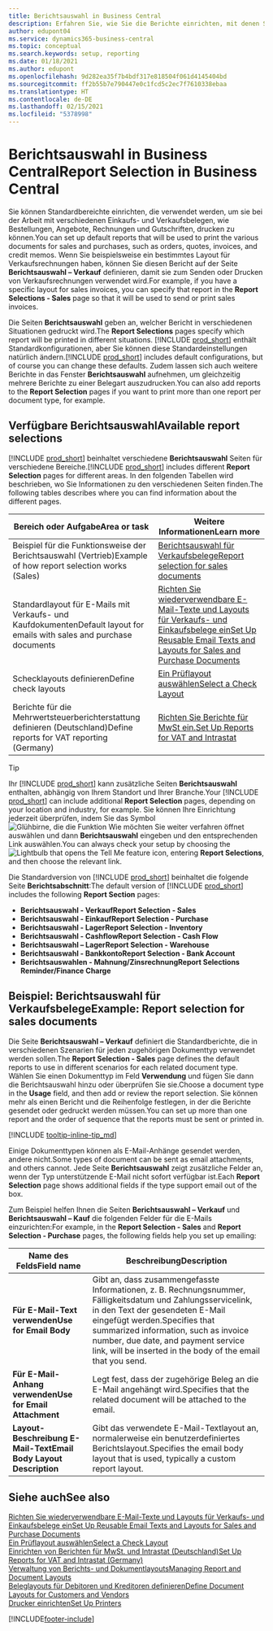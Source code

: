 ```yaml
---
title: Berichtsauswahl in Business Central
description: Erfahren Sie, wie Sie die Berichte einrichten, mit denen Sie verschiedene Arten von Dokumenten in Business Central drucken.
author: edupont04
ms.service: dynamics365-business-central
ms.topic: conceptual
ms.search.keywords: setup, reporting
ms.date: 01/18/2021
ms.author: edupont
ms.openlocfilehash: 9d282ea35f7b4bdf317e818504f061d4145404bd
ms.sourcegitcommit: ff2b55b7e790447e0c1fcd5c2ec7f7610338ebaa
ms.translationtype: HT
ms.contentlocale: de-DE
ms.lasthandoff: 02/15/2021
ms.locfileid: "5378998"
---
```

# <a name="report-selection-in-business-central"></a><span data-ttu-id="d3a14-103">Berichtsauswahl in Business Central</span><span class="sxs-lookup"><span data-stu-id="d3a14-103">Report Selection in Business Central</span></span>

<span data-ttu-id="d3a14-104">Sie können Standardbereichte einrichten, die verwendet werden, um sie bei der Arbeit mit verschiedenen Einkaufs- und Verkaufsbelegen, wie Bestellungen, Angebote, Rechnungen und Gutschriften, drucken zu können.</span><span class="sxs-lookup"><span data-stu-id="d3a14-104">You can set up default reports that will be used to print the various documents for sales and purchases, such as orders, quotes, invoices, and credit memos.</span></span> <span data-ttu-id="d3a14-105">Wenn Sie beispielsweise ein bestimmtes Layout für Verkaufsrechnungen haben, können Sie diesen Bericht auf der Seite **Berichtsauswahl – Verkauf** definieren, damit sie zum Senden oder Drucken von Verkaufsrechnungen verwendet wird.</span><span class="sxs-lookup"><span data-stu-id="d3a14-105">For example, if you have a specific layout for sales invoices, you can specify that report in the **Report Selections - Sales** page so that it will be used to send or print sales invoices.</span></span>  

<span data-ttu-id="d3a14-106">Die Seiten **Berichtsauswahl** geben an, welcher Bericht in verschiedenen Situationen gedruckt wird.</span><span class="sxs-lookup"><span data-stu-id="d3a14-106">The **Report Selections** pages specify which report will be printed in different situations.</span></span> <span data-ttu-id="d3a14-107">[!INCLUDE [prod_short](includes/prod_short.md)] enthält Standardkonfigurationen, aber Sie können diese Standardeinstellungen natürlich ändern.</span><span class="sxs-lookup"><span data-stu-id="d3a14-107">[!INCLUDE [prod_short](includes/prod_short.md)] includes default configurations, but of course you can change these defaults.</span></span> <span data-ttu-id="d3a14-108">Zudem lassen sich auch weitere Berichte in das Fenster **Berichtsauswahl** aufnehmen, um gleichzeitig mehrere Berichte zu einer Belegart auszudrucken.</span><span class="sxs-lookup"><span data-stu-id="d3a14-108">You can also add reports to the **Report Selection** pages if you want to print more than one report per document type, for example.</span></span>  

## <a name="available-report-selections"></a><span data-ttu-id="d3a14-109">Verfügbare Berichtsauswahl</span><span class="sxs-lookup"><span data-stu-id="d3a14-109">Available report selections</span></span>

<span data-ttu-id="d3a14-110">[!INCLUDE [prod_short](includes/prod_short.md)] beinhaltet verschiedene **Berichtsauswahl** Seiten für verschiedene Bereiche.</span><span class="sxs-lookup"><span data-stu-id="d3a14-110">[!INCLUDE [prod_short](includes/prod_short.md)] includes different **Report Selection** pages for different areas.</span></span> <span data-ttu-id="d3a14-111">In den folgenden Tabellen wird beschrieben, wo Sie Informationen zu den verschiedenen Seiten finden.</span><span class="sxs-lookup"><span data-stu-id="d3a14-111">The following tables describes where you can find information about the different pages.</span></span>  

|<span data-ttu-id="d3a14-112">Bereich oder Aufgabe</span><span class="sxs-lookup"><span data-stu-id="d3a14-112">Area or task</span></span>  |<span data-ttu-id="d3a14-113">Weitere Informationen</span><span class="sxs-lookup"><span data-stu-id="d3a14-113">Learn more</span></span>|
|--------------|----------|
|<span data-ttu-id="d3a14-114">Beispiel für die Funktionsweise der Berichtsauswahl (Vertrieb)</span><span class="sxs-lookup"><span data-stu-id="d3a14-114">Example of how report selection works (Sales)</span></span>|[<span data-ttu-id="d3a14-115">Berichtsauswahl für Verkaufsbelege</span><span class="sxs-lookup"><span data-stu-id="d3a14-115">Report selection for sales documents</span></span>](#example-report-selection-for-sales-documents)|
|<span data-ttu-id="d3a14-116">Standardlayout für E-Mails mit Verkaufs- und Kaufdokumenten</span><span class="sxs-lookup"><span data-stu-id="d3a14-116">Default layout for emails with sales and purchase documents</span></span>  |[<span data-ttu-id="d3a14-117">Richten Sie wiederverwendbare E-Mail-Texte und Layouts für Verkaufs- und Einkaufsbelege ein</span><span class="sxs-lookup"><span data-stu-id="d3a14-117">Set Up Reusable Email Texts and Layouts for Sales and Purchase Documents</span></span>](admin-how-setup-email.md#set-up-reusable-email-texts-and-layouts-for-sales-and-purchase-documents) |
|<span data-ttu-id="d3a14-118">Schecklayouts definieren</span><span class="sxs-lookup"><span data-stu-id="d3a14-118">Define check layouts</span></span>     |[<span data-ttu-id="d3a14-119">Ein Prüflayout auswählen</span><span class="sxs-lookup"><span data-stu-id="d3a14-119">Select a Check Layout</span></span>](finance-how-define-check-layouts.md) |
|<span data-ttu-id="d3a14-120">Berichte für die Mehrwertsteuerberichterstattung definieren (Deutschland)</span><span class="sxs-lookup"><span data-stu-id="d3a14-120">Define reports for VAT reporting (Germany)</span></span>|[<span data-ttu-id="d3a14-121">Richten Sie Berichte für MwSt ein.</span><span class="sxs-lookup"><span data-stu-id="d3a14-121">Set Up Reports for VAT and Intrastat</span></span>](LocalFunctionality/Germany/how-to-set-up-reports-for-vat-and-intrastat.md) |

> [!TIP]
> <span data-ttu-id="d3a14-122">Ihr [!INCLUDE [prod_short](includes/prod_short.md)] kann zusätzliche Seiten **Berichtsauswahl** enthalten, abhängig von Ihrem Standort und Ihrer Branche.</span><span class="sxs-lookup"><span data-stu-id="d3a14-122">Your [!INCLUDE [prod_short](includes/prod_short.md)] can include additional **Report Selection** pages, depending on your location and industry, for example.</span></span> <span data-ttu-id="d3a14-123">Sie können Ihre Einrichtung jederzeit überprüfen, indem Sie das Symbol ![Glühbirne, die die Funktion Wie möchten Sie weiter verfahren öffnet](media/ui-search/search_small.png "Was möchten Sie tun") auswählen und dann **Berichtsauswahl** eingeben und den entsprechenden Link auswählen.</span><span class="sxs-lookup"><span data-stu-id="d3a14-123">You can always check your setup by choosing the ![Lightbulb that opens the Tell Me feature](media/ui-search/search_small.png "Tell me what you want to do") icon, entering **Report Selections**, and then choose the relevant link.</span></span>

<span data-ttu-id="d3a14-124">Die Standardversion von [!INCLUDE [prod_short](includes/prod_short.md)] beinhaltet die folgende Seite **Berichtsabschnitt**:</span><span class="sxs-lookup"><span data-stu-id="d3a14-124">The default version of [!INCLUDE [prod_short](includes/prod_short.md)] includes the following **Report Section** pages:</span></span>

* <span data-ttu-id="d3a14-125">**Berichtsauswahl - Verkauf**</span><span class="sxs-lookup"><span data-stu-id="d3a14-125">**Report Selection - Sales**</span></span>  
* <span data-ttu-id="d3a14-126">**Berichtsauswahl - Einkauf**</span><span class="sxs-lookup"><span data-stu-id="d3a14-126">**Report Selection - Purchase**</span></span>  
* <span data-ttu-id="d3a14-127">**Berichtsauswahl - Lager**</span><span class="sxs-lookup"><span data-stu-id="d3a14-127">**Report Selection - Inventory**</span></span>  
* <span data-ttu-id="d3a14-128">**Berichtsauswahl - Cashflow**</span><span class="sxs-lookup"><span data-stu-id="d3a14-128">**Report Selection - Cash Flow**</span></span>  
* <span data-ttu-id="d3a14-129">**Berichtsauswahl – Lager**</span><span class="sxs-lookup"><span data-stu-id="d3a14-129">**Report Selection - Warehouse**</span></span>  
* <span data-ttu-id="d3a14-130">**Berichtsauswahl - Bankkonto**</span><span class="sxs-lookup"><span data-stu-id="d3a14-130">**Report Selection - Bank Account**</span></span>  
* <span data-ttu-id="d3a14-131">**Berichtsauswahlen - Mahnung/Zinsrechnung**</span><span class="sxs-lookup"><span data-stu-id="d3a14-131">**Report Selections Reminder/Finance Charge**</span></span>  

## <a name="example-report-selection-for-sales-documents"></a><span data-ttu-id="d3a14-132">Beispiel: Berichtsauswahl für Verkaufsbelege</span><span class="sxs-lookup"><span data-stu-id="d3a14-132">Example: Report selection for sales documents</span></span>

<span data-ttu-id="d3a14-133">Die Seite **Berichtsauswahl – Verkauf** definiert die Standardberichte, die in verschiedenen Szenarien für jeden zugehörigen Dokumenttyp verwendet werden sollen.</span><span class="sxs-lookup"><span data-stu-id="d3a14-133">The **Report Selection - Sales** page defines the default reports to use in different scenarios for each related document type.</span></span> <span data-ttu-id="d3a14-134">Wählen Sie einen Dokumenttyp im Feld **Verwendung** und fügen Sie dann die Berichtsauswahl hinzu oder überprüfen Sie sie.</span><span class="sxs-lookup"><span data-stu-id="d3a14-134">Choose a document type in the **Usage** field, and then add or review the report selection.</span></span> <span data-ttu-id="d3a14-135">Sie können mehr als einen Bericht und die Reihenfolge festlegen, in der die Berichte gesendet oder gedruckt werden müssen.</span><span class="sxs-lookup"><span data-stu-id="d3a14-135">You can set up more than one report and the order of sequence that the reports must be sent or printed in.</span></span>  

[!INCLUDE [tooltip-inline-tip_md](includes/tooltip-inline-tip_md.md)]

<span data-ttu-id="d3a14-136">Einige Dokumenttypen können als E-Mail-Anhänge gesendet werden, andere nicht.</span><span class="sxs-lookup"><span data-stu-id="d3a14-136">Some types of document can be sent as email attachments, and others cannot.</span></span> <span data-ttu-id="d3a14-137">Jede Seite **Berichtsauswahl** zeigt zusätzliche Felder an, wenn der Typ unterstützende E-Mail nicht sofort verfügbar ist.</span><span class="sxs-lookup"><span data-stu-id="d3a14-137">Each **Report Selection** page shows additional fields if the type support email out of the box.</span></span>  

<span data-ttu-id="d3a14-138">Zum Beispiel helfen Ihnen die Seiten **Berichtsauswahl – Verkauf** und **Berichtsauswahl – Kauf** die folgenden Felder für die E-Mails einzurichten:</span><span class="sxs-lookup"><span data-stu-id="d3a14-138">For example, in the **Report Selection - Sales** and **Report Selection - Purchase** pages, the following fields help you set up emailing:</span></span>

|<span data-ttu-id="d3a14-139">Name des Felds</span><span class="sxs-lookup"><span data-stu-id="d3a14-139">Field name</span></span> |<span data-ttu-id="d3a14-140">Beschreibung</span><span class="sxs-lookup"><span data-stu-id="d3a14-140">Description</span></span>  |
|-----------|-------------|
|<span data-ttu-id="d3a14-141">**Für E-Mail-Text verwenden**</span><span class="sxs-lookup"><span data-stu-id="d3a14-141">**Use for Email Body**</span></span>| <span data-ttu-id="d3a14-142">Gibt an, dass zusammengefasste Informationen, z. B. Rechnungsnummer, Fälligkeitsdatum und Zahlungsservicelink, in den Text der gesendeten E-Mail eingefügt werden.</span><span class="sxs-lookup"><span data-stu-id="d3a14-142">Specifies that summarized information, such as invoice number, due date, and payment service link, will be inserted in the body of the email that you send.</span></span>        |
|<span data-ttu-id="d3a14-143">**Für E-Mail-Anhang verwenden**</span><span class="sxs-lookup"><span data-stu-id="d3a14-143">**Use for Email Attachment**</span></span>| <span data-ttu-id="d3a14-144">Legt fest, dass der zugehörige Beleg an die E-Mail angehängt wird.</span><span class="sxs-lookup"><span data-stu-id="d3a14-144">Specifies that the related document will be attached to the email.</span></span>|
|<span data-ttu-id="d3a14-145">**Layout-Beschreibung E-Mail-Text**</span><span class="sxs-lookup"><span data-stu-id="d3a14-145">**Email Body Layout Description**</span></span>|<span data-ttu-id="d3a14-146">Gibt das verwendete E-Mail-Textlayout an, normalerweise ein benutzerdefiniertes Berichtslayout.</span><span class="sxs-lookup"><span data-stu-id="d3a14-146">Specifies the email body layout that is used, typically a custom report layout.</span></span> |

## <a name="see-also"></a><span data-ttu-id="d3a14-147">Siehe auch</span><span class="sxs-lookup"><span data-stu-id="d3a14-147">See also</span></span>

[<span data-ttu-id="d3a14-148">Richten Sie wiederverwendbare E-Mail-Texte und Layouts für Verkaufs- und Einkaufsbelege ein</span><span class="sxs-lookup"><span data-stu-id="d3a14-148">Set Up Reusable Email Texts and Layouts for Sales and Purchase Documents</span></span>](admin-how-setup-email.md#set-up-reusable-email-texts-and-layouts-for-sales-and-purchase-documents)  
[<span data-ttu-id="d3a14-149">Ein Prüflayout auswählen</span><span class="sxs-lookup"><span data-stu-id="d3a14-149">Select a Check Layout</span></span>](finance-how-define-check-layouts.md)  
[<span data-ttu-id="d3a14-150">Einrichten von Berichten für MwSt. und Intrastat (Deutschland)</span><span class="sxs-lookup"><span data-stu-id="d3a14-150">Set Up Reports for VAT and Intrastat (Germany)</span></span>](LocalFunctionality/Germany/how-to-set-up-reports-for-vat-and-intrastat.md)  
[<span data-ttu-id="d3a14-151">Verwaltung von Berichts- und Dokumentlayouts</span><span class="sxs-lookup"><span data-stu-id="d3a14-151">Managing Report and Document Layouts</span></span>](ui-manage-report-layouts.md)  
[<span data-ttu-id="d3a14-152">Beleglayouts für Debitoren und Kreditoren definieren</span><span class="sxs-lookup"><span data-stu-id="d3a14-152">Define Document Layouts for Customers and Vendors</span></span>](ui-define-customer-vendor-document-layouts.md)  
[<span data-ttu-id="d3a14-153">Drucker einrichten</span><span class="sxs-lookup"><span data-stu-id="d3a14-153">Set Up Printers</span></span>](ui-specify-printer-selection-reports.md)  


[!INCLUDE[footer-include](includes/footer-banner.md)]